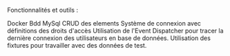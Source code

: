 Fonctionnalités et outils :

Docker
Bdd MySql
CRUD des elements
Système de connexion avec définitions des droits d'accès
Utilisation de l'Event Dispatcher pour tracer la dernière connexion des utilisateurs en base de données.
Utilisation des fixtures pour travailler avec des données de test.
